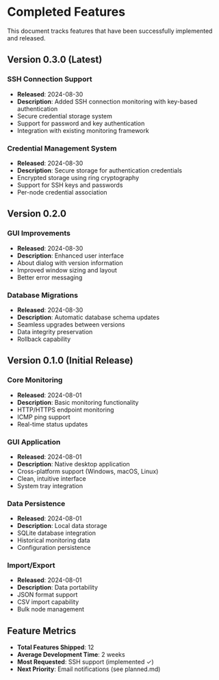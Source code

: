 # Completed Features

This document tracks features that have been successfully implemented and released.

## Version 0.3.0 (Latest)

### SSH Connection Support
- **Released**: 2024-08-30
- **Description**: Added SSH connection monitoring with key-based authentication
- Secure credential storage system
- Support for password and key authentication
- Integration with existing monitoring framework

### Credential Management System
- **Released**: 2024-08-30
- **Description**: Secure storage for authentication credentials
- Encrypted storage using ring cryptography
- Support for SSH keys and passwords
- Per-node credential association

## Version 0.2.0

### GUI Improvements
- **Released**: 2024-08-30
- **Description**: Enhanced user interface
- About dialog with version information
- Improved window sizing and layout
- Better error messaging

### Database Migrations
- **Released**: 2024-08-30
- **Description**: Automatic database schema updates
- Seamless upgrades between versions
- Data integrity preservation
- Rollback capability

## Version 0.1.0 (Initial Release)

### Core Monitoring
- **Released**: 2024-08-01
- **Description**: Basic monitoring functionality
- HTTP/HTTPS endpoint monitoring
- ICMP ping support
- Real-time status updates

### GUI Application
- **Released**: 2024-08-01
- **Description**: Native desktop application
- Cross-platform support (Windows, macOS, Linux)
- Clean, intuitive interface
- System tray integration

### Data Persistence
- **Released**: 2024-08-01
- **Description**: Local data storage
- SQLite database integration
- Historical monitoring data
- Configuration persistence

### Import/Export
- **Released**: 2024-08-01
- **Description**: Data portability
- JSON format support
- CSV import capability
- Bulk node management

## Feature Metrics

- **Total Features Shipped**: 12
- **Average Development Time**: 2 weeks
- **Most Requested**: SSH support (implemented ✓)
- **Next Priority**: Email notifications (see planned.md)